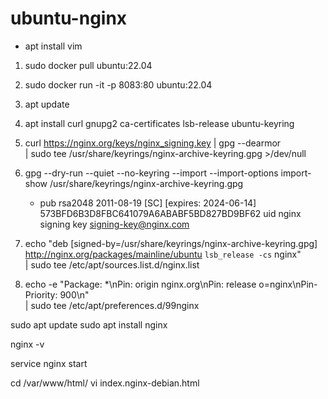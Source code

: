 # ubuntu-nginx

- apt install vim


1. sudo docker pull ubuntu:22.04
2. sudo docker run -it -p 8083:80 ubuntu:22.04
3. apt update
4. apt install curl gnupg2 ca-certificates lsb-release ubuntu-keyring
5. curl https://nginx.org/keys/nginx_signing.key | gpg --dearmor \
    | sudo tee /usr/share/keyrings/nginx-archive-keyring.gpg >/dev/null
6. gpg --dry-run --quiet --no-keyring --import --import-options import-show /usr/share/keyrings/nginx-archive-keyring.gpg
   - pub   rsa2048 2011-08-19 [SC] [expires: 2024-06-14]
      573BFD6B3D8FBC641079A6ABABF5BD827BD9BF62
      uid                      nginx signing key <signing-key@nginx.com>
7. echo "deb [signed-by=/usr/share/keyrings/nginx-archive-keyring.gpg] \
    http://nginx.org/packages/mainline/ubuntu `lsb_release -cs` nginx" \
    | sudo tee /etc/apt/sources.list.d/nginx.list


8. echo -e "Package: *\nPin: origin nginx.org\nPin: release o=nginx\nPin-Priority: 900\n" \
    | sudo tee /etc/apt/preferences.d/99nginx


sudo apt update
sudo apt install nginx

nginx -v

service nginx start

cd /var/www/html/
vi index.nginx-debian.html
